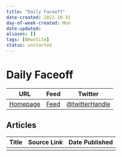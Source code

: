 ```yaml
---
title: "Daily Faceoff"
date-created: 2022-10-31
day-of-week-created: Mon
date-updated: 
aliases: []
tags: [NewsSite]
status: unstarted
---
```


# Daily Faceoff

| URL          | Feed     | Twitter                                |
| ------------ | -------- | -------------------------------------- |
| [Homepage]() | [Feed]() | [@twitterHandle](https://twitter.com/) | 


## Articles
| Title | Source Link | Date Published |
| ----- | ----------- | -------------- |
|       |             |                |


